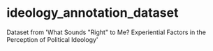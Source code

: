 # ideology_annotation_dataset
Dataset from 'What Sounds "Right" to Me? Experiential Factors in the Perception of Political Ideology'
